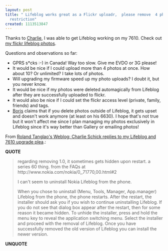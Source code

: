 ```yaml
---
layout: post
title: " Lifeblog works great as a Flickr uploadr,  please remove  4 photo upload
  restriction"
created: 1113513847
---
```

<p>Thanks to <a href="http://cognections.typepad.com/lifeblog/">Charlie</a>, I was able to get Lifeblog working on my 7610. Check out <a href="http://flickr.com/photos/roland/tags/lifeblog/">my flickr lifeblog photos</a>. 
</p>
<p>Questions and observations so far:
</p>
<ul><li>GPRS s*cks :-) in Canada! Way too slow. Give me EVDO or 3G please!
</li>
<li>It would be nice if I could upload more than 4 photos at once. How about 10? Or unlimited? I take lots of photos.</li>
<li>Will upgrading my firmware speed up my photo uploads? I doubt it, but you never know.</li>
<li>It would be nice if my photos were deleted automagically from Lifeblog after they are successfully uploaded to flickr.</li>
<li>It would also be nice if I could set the flickr access level (private, family, friends) and tags.
</li>
<li><a href="http://bmannconsulting.com/">Boris</a> claims that if you delete photos outside of Lifeblog, it gets upset and doesn't work anymore (at least on his 6630). I hope that's not true but it won't affect me since I plan managing my photos exclusively in Lifeblog since it's way better than Gallery or emailing photos!</li>
</ul>
<p>From <a href="http://www.rolandtanglao.com/archives/2005/04/12/charlie_schick_replies_to_my_lifeblog_and_7610_upgrade_plea#comment5696">Roland Tanglao's Weblog: Charlie Schick replies to my Lifeblog and 7610 upgrade plea</a>.:</p>
<p><b>QUOTE</b></p><blockquote><p>regarding removing 1.0, it sometimes gets hidden upon restart. a series 60 thing.
from the FAQs at http://www.nokia.com/nokia/0,,71770,00.html#2</p>

<p>I can't seem to uninstall Nokia Lifeblog from the phone.
</p>
<p>When you chose to uninstall (Menu, Tools, Manager, App.manager) Lifeblog from the phone, the phone restarts. After the restart, the installer should ask you if you wish to continue uninstalling Lifeblog. If you do not see that dialog box appear after the restart, then for some reason it became hidden. To unhide the installer, press and hold the menu key to reveal the application switching menu. Select the installer and proceed with the removal of Lifeblog. Once you have successfully removed the old version of Lifeblog you can install the newer version.</p></blockquote><p><b>UNQUOTE</b></p>



